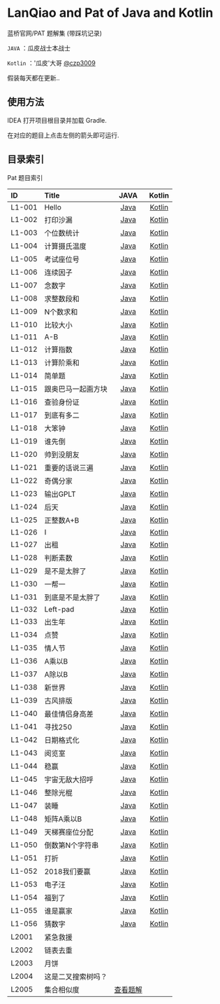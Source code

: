 # LanQiao and Pat of Java and Kotlin

蓝桥官网/PAT 题解集 (带踩坑记录)

`JAVA` ：瓜皮战士本战士

`Kotlin` ：'瓜皮'大哥 [@czp3009](https://github.com/czp3009) 

假装每天都在更新..

## 使用方法  

IDEA 打开项目根目录并加载 Gradle.

在对应的题目上点击左侧的箭头即可运行.
	
## 目录索引

Pat 题目索引

| ID | Title | JAVA | Kotlin |  
| :--- | :---------- | :-------------: | :-------: |   
| L1-001 | Hello | [Java](PAT/src/main/java/com/liaoguoyin/pat/%E5%9B%A2%E4%BD%93%E7%A8%8B%E5%BA%8F%E8%AE%BE%E8%AE%A1%E5%A4%A9%E6%A2%AF%E8%B5%9B/L1001) | [Kotlin](PAT/src/main/kotlin/com/hiczp/pat/gplt/L1-001%20Hello%20World.kt) |
| L1-002 | 打印沙漏 | [Java](PAT/src/main/java/com/liaoguoyin/pat/%E5%9B%A2%E4%BD%93%E7%A8%8B%E5%BA%8F%E8%AE%BE%E8%AE%A1%E5%A4%A9%E6%A2%AF%E8%B5%9B/L1002) | [Kotlin](PAT/src/main/kotlin/com/hiczp/pat/gplt/L1-002%20%E6%89%93%E5%8D%B0%E6%B2%99%E6%BC%8F.kt) |
| L1-003 | 个位数统计 | [Java](PAT/src/main/java/com/liaoguoyin/pat/%E5%9B%A2%E4%BD%93%E7%A8%8B%E5%BA%8F%E8%AE%BE%E8%AE%A1%E5%A4%A9%E6%A2%AF%E8%B5%9B/L1003) | [Kotlin](PAT/src/main/kotlin/com/hiczp/pat/gplt/L1-003%20%E4%B8%AA%E4%BD%8D%E6%95%B0%E7%BB%9F%E8%AE%A1.kt) |
| L1-004 | 计算摄氏温度 | [Java](PAT/src/main/java/com/liaoguoyin/pat/%E5%9B%A2%E4%BD%93%E7%A8%8B%E5%BA%8F%E8%AE%BE%E8%AE%A1%E5%A4%A9%E6%A2%AF%E8%B5%9B/L1004) | [Kotlin](PAT/src/main/kotlin/com/hiczp/pat/gplt/L1-004%20%E8%AE%A1%E7%AE%97%E6%91%84%E6%B0%8F%E6%B8%A9%E5%BA%A6.kt) |
| L1-005 | 考试座位号 | [Java](PAT/src/main/java/com/liaoguoyin/pat/%E5%9B%A2%E4%BD%93%E7%A8%8B%E5%BA%8F%E8%AE%BE%E8%AE%A1%E5%A4%A9%E6%A2%AF%E8%B5%9B/L1005) | [Kotlin](PAT/src/main/kotlin/com/hiczp/pat/gplt/L1-005%20%E8%80%83%E8%AF%95%E5%BA%A7%E4%BD%8D%E5%8F%B7.kt) |
| L1-006 | 连续因子 | [Java](PAT/src/main/java/com/liaoguoyin/pat/%E5%9B%A2%E4%BD%93%E7%A8%8B%E5%BA%8F%E8%AE%BE%E8%AE%A1%E5%A4%A9%E6%A2%AF%E8%B5%9B/L1006) | [Kotlin](PAT/src/main/kotlin/com/hiczp/pat/gplt/L1-006%20%E8%BF%9E%E7%BB%AD%E5%9B%A0%E5%AD%90.kt) |
| L1-007 | 念数字 | [Java](PAT/src/main/java/com/liaoguoyin/pat/%E5%9B%A2%E4%BD%93%E7%A8%8B%E5%BA%8F%E8%AE%BE%E8%AE%A1%E5%A4%A9%E6%A2%AF%E8%B5%9B/L1007) | [Kotlin](PAT/src/main/kotlin/com/hiczp/pat/gplt/L1-007%20%E5%BF%B5%E6%95%B0%E5%AD%97.kt) |
| L1-008 | 求整数段和 | [Java](PAT/src/main/java/com/liaoguoyin/pat/%E5%9B%A2%E4%BD%93%E7%A8%8B%E5%BA%8F%E8%AE%BE%E8%AE%A1%E5%A4%A9%E6%A2%AF%E8%B5%9B/L1008) | [Kotlin](PAT/src/main/kotlin/com/hiczp/pat/gplt/L1-008%20%E6%B1%82%E6%95%B4%E6%95%B0%E6%AE%B5%E5%92%8C.kt) |
| L1-009 | N个数求和 | [Java](PAT/src/main/java/com/liaoguoyin/pat/%E5%9B%A2%E4%BD%93%E7%A8%8B%E5%BA%8F%E8%AE%BE%E8%AE%A1%E5%A4%A9%E6%A2%AF%E8%B5%9B/L1009) | [Kotlin](PAT/src/main/kotlin/com/hiczp/pat/gplt/L1-009%20N%E4%B8%AA%E6%95%B0%E6%B1%82%E5%92%8C.kt) |
| L1-010 | 比较大小 | [Java](PAT/src/main/java/com/liaoguoyin/pat/%E5%9B%A2%E4%BD%93%E7%A8%8B%E5%BA%8F%E8%AE%BE%E8%AE%A1%E5%A4%A9%E6%A2%AF%E8%B5%9B/L1010) | [Kotlin](PAT/src/main/kotlin/com/hiczp/pat/gplt/L1-010%20%E6%AF%94%E8%BE%83%E5%A4%A7%E5%B0%8F.kt) |
| L1-011 | A-B | [Java](PAT/src/main/java/com/liaoguoyin/pat/%E5%9B%A2%E4%BD%93%E7%A8%8B%E5%BA%8F%E8%AE%BE%E8%AE%A1%E5%A4%A9%E6%A2%AF%E8%B5%9B/L1011) | [Kotlin](PAT/src/main/kotlin/com/hiczp/pat/gplt/L1-011%20A-B.kt) |
| L1-012 | 计算指数 | [Java](PAT/src/main/java/com/liaoguoyin/pat/%E5%9B%A2%E4%BD%93%E7%A8%8B%E5%BA%8F%E8%AE%BE%E8%AE%A1%E5%A4%A9%E6%A2%AF%E8%B5%9B/L1012) | [Kotlin](PAT/src/main/kotlin/com/hiczp/pat/gplt/L1-012%20%E8%AE%A1%E7%AE%97%E6%8C%87%E6%95%B0.kt) |
| L1-013 | 计算阶乘和 | [Java](PAT/src/main/java/com/liaoguoyin/pat/%E5%9B%A2%E4%BD%93%E7%A8%8B%E5%BA%8F%E8%AE%BE%E8%AE%A1%E5%A4%A9%E6%A2%AF%E8%B5%9B/L1013) | [Kotlin](PAT/src/main/kotlin/com/hiczp/pat/gplt/L1-013%20%E8%AE%A1%E7%AE%97%E9%98%B6%E4%B9%98%E5%92%8C.kt) |
| L1-014 | 简单题 | [Java](PAT/src/main/java/com/liaoguoyin/pat/%E5%9B%A2%E4%BD%93%E7%A8%8B%E5%BA%8F%E8%AE%BE%E8%AE%A1%E5%A4%A9%E6%A2%AF%E8%B5%9B/L1014) | [Kotlin](PAT/src/main/kotlin/com/hiczp/pat/gplt/L1-014%20%E7%AE%80%E5%8D%95%E9%A2%98.kt) |
| L1-015 | 跟奥巴马一起画方块 | [Java](PAT/src/main/java/com/liaoguoyin/pat/%E5%9B%A2%E4%BD%93%E7%A8%8B%E5%BA%8F%E8%AE%BE%E8%AE%A1%E5%A4%A9%E6%A2%AF%E8%B5%9B/L1015) | [Kotlin](PAT/src/main/kotlin/com/hiczp/pat/gplt/L1-015%20%E8%B7%9F%E5%A5%A5%E5%B7%B4%E9%A9%AC%E4%B8%80%E8%B5%B7%E7%94%BB%E6%96%B9%E5%9D%97.kt) |
| L1-016 | 查验身份证 | [Java](PAT/src/main/java/com/liaoguoyin/pat/%E5%9B%A2%E4%BD%93%E7%A8%8B%E5%BA%8F%E8%AE%BE%E8%AE%A1%E5%A4%A9%E6%A2%AF%E8%B5%9B/L1016) | [Kotlin](PAT/src/main/kotlin/com/hiczp/pat/gplt/L1-016%20%E6%9F%A5%E9%AA%8C%E8%BA%AB%E4%BB%BD%E8%AF%81.kt) |
| L1-017 | 到底有多二 | [Java](PAT/src/main/java/com/liaoguoyin/pat/%E5%9B%A2%E4%BD%93%E7%A8%8B%E5%BA%8F%E8%AE%BE%E8%AE%A1%E5%A4%A9%E6%A2%AF%E8%B5%9B/L1017) | [Kotlin](PAT/src/main/kotlin/com/hiczp/pat/gplt/L1-017%20%E5%88%B0%E5%BA%95%E6%9C%89%E5%A4%9A%E4%BA%8C.kt) |
| L1-018 | 大笨钟 | [Java](PAT/src/main/java/com/liaoguoyin/pat/%E5%9B%A2%E4%BD%93%E7%A8%8B%E5%BA%8F%E8%AE%BE%E8%AE%A1%E5%A4%A9%E6%A2%AF%E8%B5%9B/L1018) | [Kotlin](PAT/src/main/kotlin/com/hiczp/pat/gplt/L1-018%20%E5%A4%A7%E7%AC%A8%E9%92%9F.kt) |
| L1-019 | 谁先倒 | [Java](PAT/src/main/java/com/liaoguoyin/pat/%E5%9B%A2%E4%BD%93%E7%A8%8B%E5%BA%8F%E8%AE%BE%E8%AE%A1%E5%A4%A9%E6%A2%AF%E8%B5%9B/L1019) | [Kotlin](PAT/src/main/kotlin/com/hiczp/pat/gplt/L1-019%20%E8%B0%81%E5%85%88%E5%80%92.kt) |
| L1-020 | 帅到没朋友 | [Java](PAT/src/main/java/com/liaoguoyin/pat/%E5%9B%A2%E4%BD%93%E7%A8%8B%E5%BA%8F%E8%AE%BE%E8%AE%A1%E5%A4%A9%E6%A2%AF%E8%B5%9B/L1020) | [Kotlin](PAT/src/main/kotlin/com/hiczp/pat/gplt/L1-020%20%E5%B8%85%E5%88%B0%E6%B2%A1%E6%9C%8B%E5%8F%8B.kt) |
| L1-021 | 重要的话说三遍 | [Java](PAT/src/main/java/com/liaoguoyin/pat/%E5%9B%A2%E4%BD%93%E7%A8%8B%E5%BA%8F%E8%AE%BE%E8%AE%A1%E5%A4%A9%E6%A2%AF%E8%B5%9B/L1021) | [Kotlin](PAT/src/main/kotlin/com/hiczp/pat/gplt/L1-021%20%E9%87%8D%E8%A6%81%E7%9A%84%E8%AF%9D%E8%AF%B4%E4%B8%89%E9%81%8D.kt) |
| L1-022 | 奇偶分家 | [Java](PAT/src/main/java/com/liaoguoyin/pat/%E5%9B%A2%E4%BD%93%E7%A8%8B%E5%BA%8F%E8%AE%BE%E8%AE%A1%E5%A4%A9%E6%A2%AF%E8%B5%9B/L1022) | [Kotlin](PAT/src/main/kotlin/com/hiczp/pat/gplt/L1-022%20%E5%A5%87%E5%81%B6%E5%88%86%E5%AE%B6.kt) |
| L1-023 | 输出GPLT | [Java](PAT/src/main/java/com/liaoguoyin/pat/%E5%9B%A2%E4%BD%93%E7%A8%8B%E5%BA%8F%E8%AE%BE%E8%AE%A1%E5%A4%A9%E6%A2%AF%E8%B5%9B/L1023) | [Kotlin](PAT/src/main/kotlin/com/hiczp/pat/gplt/L1-023%20%E8%BE%93%E5%87%BAGPLT.kt) |
| L1-024 | 后天 | [Java](PAT/src/main/java/com/liaoguoyin/pat/%E5%9B%A2%E4%BD%93%E7%A8%8B%E5%BA%8F%E8%AE%BE%E8%AE%A1%E5%A4%A9%E6%A2%AF%E8%B5%9B/L1024) | [Kotlin](PAT/src/main/kotlin/com/hiczp/pat/gplt/L1-024%20%E5%90%8E%E5%A4%A9.kt) |
| L1-025 | 正整数A+B | [Java](PAT/src/main/java/com/liaoguoyin/pat/%E5%9B%A2%E4%BD%93%E7%A8%8B%E5%BA%8F%E8%AE%BE%E8%AE%A1%E5%A4%A9%E6%A2%AF%E8%B5%9B/L1025) | [Kotlin](PAT/src/main/kotlin/com/hiczp/pat/gplt/L1-025%20%E6%AD%A3%E6%95%B4%E6%95%B0A%2BB.kt) |
| L1-026 | I | [Java](PAT/src/main/java/com/liaoguoyin/pat/%E5%9B%A2%E4%BD%93%E7%A8%8B%E5%BA%8F%E8%AE%BE%E8%AE%A1%E5%A4%A9%E6%A2%AF%E8%B5%9B/L1026) | [Kotlin](PAT/src/main/kotlin/com/hiczp/pat/gplt/L1-026%20I%20Love%20GPLT.kt) |
| L1-027 | 出租 | [Java](PAT/src/main/java/com/liaoguoyin/pat/%E5%9B%A2%E4%BD%93%E7%A8%8B%E5%BA%8F%E8%AE%BE%E8%AE%A1%E5%A4%A9%E6%A2%AF%E8%B5%9B/L1027) | [Kotlin](PAT/src/main/kotlin/com/hiczp/pat/gplt/L1-027%20%E5%87%BA%E7%A7%9F.kt) |
| L1-028 | 判断素数 | [Java](PAT/src/main/java/com/liaoguoyin/pat/%E5%9B%A2%E4%BD%93%E7%A8%8B%E5%BA%8F%E8%AE%BE%E8%AE%A1%E5%A4%A9%E6%A2%AF%E8%B5%9B/L1028) | [Kotlin](PAT/src/main/kotlin/com/hiczp/pat/gplt/L1-028%20%E5%88%A4%E6%96%AD%E7%B4%A0%E6%95%B0.kt) |
| L1-029 | 是不是太胖了 | [Java](PAT/src/main/java/com/liaoguoyin/pat/%E5%9B%A2%E4%BD%93%E7%A8%8B%E5%BA%8F%E8%AE%BE%E8%AE%A1%E5%A4%A9%E6%A2%AF%E8%B5%9B/L1029) | [Kotlin](PAT/src/main/kotlin/com/hiczp/pat/gplt/L1-029%20%E6%98%AF%E4%B8%8D%E6%98%AF%E5%A4%AA%E8%83%96%E4%BA%86.kt) |
| L1-030 | 一帮一 | [Java](PAT/src/main/java/com/liaoguoyin/pat/%E5%9B%A2%E4%BD%93%E7%A8%8B%E5%BA%8F%E8%AE%BE%E8%AE%A1%E5%A4%A9%E6%A2%AF%E8%B5%9B/L1030) | [Kotlin](PAT/src/main/kotlin/com/hiczp/pat/gplt/L1-030%20%E4%B8%80%E5%B8%AE%E4%B8%80.kt) |
| L1-031 | 到底是不是太胖了 | [Java](PAT/src/main/java/com/liaoguoyin/pat/%E5%9B%A2%E4%BD%93%E7%A8%8B%E5%BA%8F%E8%AE%BE%E8%AE%A1%E5%A4%A9%E6%A2%AF%E8%B5%9B/L1031) | [Kotlin](PAT/src/main/kotlin/com/hiczp/pat/gplt/L1-031%20%E5%88%B0%E5%BA%95%E6%98%AF%E4%B8%8D%E6%98%AF%E5%A4%AA%E8%83%96%E4%BA%86.kt) |
| L1-032 | Left-pad | [Java](PAT/src/main/java/com/liaoguoyin/pat/%E5%9B%A2%E4%BD%93%E7%A8%8B%E5%BA%8F%E8%AE%BE%E8%AE%A1%E5%A4%A9%E6%A2%AF%E8%B5%9B/L1032) | [Kotlin](PAT/src/main/kotlin/com/hiczp/pat/gplt/L1-032%20Left-pad.kt) |
| L1-033 | 出生年 | [Java](PAT/src/main/java/com/liaoguoyin/pat/%E5%9B%A2%E4%BD%93%E7%A8%8B%E5%BA%8F%E8%AE%BE%E8%AE%A1%E5%A4%A9%E6%A2%AF%E8%B5%9B/L1033) | [Kotlin](PAT/src/main/kotlin/com/hiczp/pat/gplt/L1-033%20%E5%87%BA%E7%94%9F%E5%B9%B4.kt) |
| L1-034 | 点赞 | [Java](PAT/src/main/java/com/liaoguoyin/pat/%E5%9B%A2%E4%BD%93%E7%A8%8B%E5%BA%8F%E8%AE%BE%E8%AE%A1%E5%A4%A9%E6%A2%AF%E8%B5%9B/L1034) | [Kotlin](PAT/src/main/kotlin/com/hiczp/pat/gplt/L1-034%20%E7%82%B9%E8%B5%9E.kt) |
| L1-035 | 情人节 | [Java](PAT/src/main/java/com/liaoguoyin/pat/%E5%9B%A2%E4%BD%93%E7%A8%8B%E5%BA%8F%E8%AE%BE%E8%AE%A1%E5%A4%A9%E6%A2%AF%E8%B5%9B/L1035) | [Kotlin](PAT/src/main/kotlin/com/hiczp/pat/gplt/L1-035%20%E6%83%85%E4%BA%BA%E8%8A%82.kt) |
| L1-036 | A乘以B | [Java](PAT/src/main/java/com/liaoguoyin/pat/%E5%9B%A2%E4%BD%93%E7%A8%8B%E5%BA%8F%E8%AE%BE%E8%AE%A1%E5%A4%A9%E6%A2%AF%E8%B5%9B/L1036) | [Kotlin](PAT/src/main/kotlin/com/hiczp/pat/gplt/L1-036%20A%E4%B9%98%E4%BB%A5B.kt) |
| L1-037 | A除以B | [Java](PAT/src/main/java/com/liaoguoyin/pat/%E5%9B%A2%E4%BD%93%E7%A8%8B%E5%BA%8F%E8%AE%BE%E8%AE%A1%E5%A4%A9%E6%A2%AF%E8%B5%9B/L1037) | [Kotlin](PAT/src/main/kotlin/com/hiczp/pat/gplt/L1-037%20A%E9%99%A4%E4%BB%A5B.kt) |
| L1-038 | 新世界 | [Java](PAT/src/main/java/com/liaoguoyin/pat/%E5%9B%A2%E4%BD%93%E7%A8%8B%E5%BA%8F%E8%AE%BE%E8%AE%A1%E5%A4%A9%E6%A2%AF%E8%B5%9B/L1038) | [Kotlin](PAT/src/main/kotlin/com/hiczp/pat/gplt/L1-038%20%E6%96%B0%E4%B8%96%E7%95%8C.kt) |
| L1-039 | 古风排版 | [Java](PAT/src/main/java/com/liaoguoyin/pat/%E5%9B%A2%E4%BD%93%E7%A8%8B%E5%BA%8F%E8%AE%BE%E8%AE%A1%E5%A4%A9%E6%A2%AF%E8%B5%9B/L1039) | [Kotlin](PAT/src/main/kotlin/com/hiczp/pat/gplt/L1-039%20%E5%8F%A4%E9%A3%8E%E6%8E%92%E7%89%88.kt) |
| L1-040 | 最佳情侣身高差 | [Java](PAT/src/main/java/com/liaoguoyin/pat/%E5%9B%A2%E4%BD%93%E7%A8%8B%E5%BA%8F%E8%AE%BE%E8%AE%A1%E5%A4%A9%E6%A2%AF%E8%B5%9B/L1040) | [Kotlin](PAT/src/main/kotlin/com/hiczp/pat/gplt/L1-040%20%E6%9C%80%E4%BD%B3%E6%83%85%E4%BE%A3%E8%BA%AB%E9%AB%98%E5%B7%AE.kt) |
| L1-041 | 寻找250 | [Java](PAT/src/main/java/com/liaoguoyin/pat/%E5%9B%A2%E4%BD%93%E7%A8%8B%E5%BA%8F%E8%AE%BE%E8%AE%A1%E5%A4%A9%E6%A2%AF%E8%B5%9B/L1041) | [Kotlin](PAT/src/main/kotlin/com/hiczp/pat/gplt/L1-041%20%E5%AF%BB%E6%89%BE250.kt) |
| L1-042 | 日期格式化 | [Java](PAT/src/main/java/com/liaoguoyin/pat/%E5%9B%A2%E4%BD%93%E7%A8%8B%E5%BA%8F%E8%AE%BE%E8%AE%A1%E5%A4%A9%E6%A2%AF%E8%B5%9B/L1042) | [Kotlin](PAT/src/main/kotlin/com/hiczp/pat/gplt/L1-042%20%E6%97%A5%E6%9C%9F%E6%A0%BC%E5%BC%8F%E5%8C%96.kt) |
| L1-043 | 阅览室 | [Java](PAT/src/main/java/com/liaoguoyin/pat/%E5%9B%A2%E4%BD%93%E7%A8%8B%E5%BA%8F%E8%AE%BE%E8%AE%A1%E5%A4%A9%E6%A2%AF%E8%B5%9B/L1043) | [Kotlin](PAT/src/main/kotlin/com/hiczp/pat/gplt/L1-043%20%E9%98%85%E8%A7%88%E5%AE%A4.kt) |
| L1-044 | 稳赢 | [Java](PAT/src/main/java/com/liaoguoyin/pat/%E5%9B%A2%E4%BD%93%E7%A8%8B%E5%BA%8F%E8%AE%BE%E8%AE%A1%E5%A4%A9%E6%A2%AF%E8%B5%9B/L1044) | [Kotlin](PAT/src/main/kotlin/com/hiczp/pat/gplt/L1-044%20%E7%A8%B3%E8%B5%A2.kt) |
| L1-045 | 宇宙无敌大招呼 | [Java](PAT/src/main/java/com/liaoguoyin/pat/%E5%9B%A2%E4%BD%93%E7%A8%8B%E5%BA%8F%E8%AE%BE%E8%AE%A1%E5%A4%A9%E6%A2%AF%E8%B5%9B/L1045) | [Kotlin](PAT/src/main/kotlin/com/hiczp/pat/gplt/L1-045%20%E5%AE%87%E5%AE%99%E6%97%A0%E6%95%8C%E5%A4%A7%E6%8B%9B%E5%91%BC.kt) |
| L1-046 | 整除光棍 | [Java](PAT/src/main/java/com/liaoguoyin/pat/%E5%9B%A2%E4%BD%93%E7%A8%8B%E5%BA%8F%E8%AE%BE%E8%AE%A1%E5%A4%A9%E6%A2%AF%E8%B5%9B/L1046) | [Kotlin](PAT/src/main/kotlin/com/hiczp/pat/gplt/L1-046%20%E6%95%B4%E9%99%A4%E5%85%89%E6%A3%8D.kt) |
| L1-047 | 装睡 | [Java](PAT/src/main/java/com/liaoguoyin/pat/%E5%9B%A2%E4%BD%93%E7%A8%8B%E5%BA%8F%E8%AE%BE%E8%AE%A1%E5%A4%A9%E6%A2%AF%E8%B5%9B/L1047) | [Kotlin](PAT/src/main/kotlin/com/hiczp/pat/gplt/L1-047%20%E8%A3%85%E7%9D%A1.kt) |
| L1-048 | 矩阵A乘以B | [Java](PAT/src/main/java/com/liaoguoyin/pat/%E5%9B%A2%E4%BD%93%E7%A8%8B%E5%BA%8F%E8%AE%BE%E8%AE%A1%E5%A4%A9%E6%A2%AF%E8%B5%9B/L1048) | [Kotlin](PAT/src/main/kotlin/com/hiczp/pat/gplt/L1-048%20%E7%9F%A9%E9%98%B5A%E4%B9%98%E4%BB%A5B.kt) |
| L1-049 | 天梯赛座位分配 | [Java](PAT/src/main/java/com/liaoguoyin/pat/%E5%9B%A2%E4%BD%93%E7%A8%8B%E5%BA%8F%E8%AE%BE%E8%AE%A1%E5%A4%A9%E6%A2%AF%E8%B5%9B/L1049) | [Kotlin](PAT/src/main/kotlin/com/hiczp/pat/gplt/L1-049%20%E5%A4%A9%E6%A2%AF%E8%B5%9B%E5%BA%A7%E4%BD%8D%E5%88%86%E9%85%8D.kt) |
| L1-050 | 倒数第N个字符串 | [Java](PAT/src/main/java/com/liaoguoyin/pat/%E5%9B%A2%E4%BD%93%E7%A8%8B%E5%BA%8F%E8%AE%BE%E8%AE%A1%E5%A4%A9%E6%A2%AF%E8%B5%9B/L1050) | [Kotlin](PAT/src/main/kotlin/com/hiczp/pat/gplt/L1-050%20%E5%80%92%E6%95%B0%E7%AC%ACN%E4%B8%AA%E5%AD%97%E7%AC%A6%E4%B8%B2.kt) |
| L1-051 | 打折 | [Java](PAT/src/main/java/com/liaoguoyin/pat/%E5%9B%A2%E4%BD%93%E7%A8%8B%E5%BA%8F%E8%AE%BE%E8%AE%A1%E5%A4%A9%E6%A2%AF%E8%B5%9B/L1051) | [Kotlin](PAT/src/main/kotlin/com/hiczp/pat/gplt/L1-051%20%E6%89%93%E6%8A%98.kt) |
| L1-052 | 2018我们要赢 | [Java](PAT/src/main/java/com/liaoguoyin/pat/%E5%9B%A2%E4%BD%93%E7%A8%8B%E5%BA%8F%E8%AE%BE%E8%AE%A1%E5%A4%A9%E6%A2%AF%E8%B5%9B/L1052) | [Kotlin](PAT/src/main/kotlin/com/hiczp/pat/gplt/L1-052%202018%E6%88%91%E4%BB%AC%E8%A6%81%E8%B5%A2.kt) |
| L1-053 | 电子汪 | [Java](PAT/src/main/java/com/liaoguoyin/pat/%E5%9B%A2%E4%BD%93%E7%A8%8B%E5%BA%8F%E8%AE%BE%E8%AE%A1%E5%A4%A9%E6%A2%AF%E8%B5%9B/L1053) | [Kotlin](PAT/src/main/kotlin/com/hiczp/pat/gplt/L1-053%20%E7%94%B5%E5%AD%90%E6%B1%AA.kt) |
| L1-054 | 福到了 | [Java](PAT/src/main/java/com/liaoguoyin/pat/%E5%9B%A2%E4%BD%93%E7%A8%8B%E5%BA%8F%E8%AE%BE%E8%AE%A1%E5%A4%A9%E6%A2%AF%E8%B5%9B/L1054) | [Kotlin](PAT/src/main/kotlin/com/hiczp/pat/gplt/L1-054%20%E7%A6%8F%E5%88%B0%E4%BA%86.kt) |
| L1-055 | 谁是赢家 | [Java](PAT/src/main/java/com/liaoguoyin/pat/%E5%9B%A2%E4%BD%93%E7%A8%8B%E5%BA%8F%E8%AE%BE%E8%AE%A1%E5%A4%A9%E6%A2%AF%E8%B5%9B/L1055) | [Kotlin](PAT/src/main/kotlin/com/hiczp/pat/gplt/L1-055%20%E8%B0%81%E6%98%AF%E8%B5%A2%E5%AE%B6.kt) |
| L1-056 | 猜数字 | [Java](PAT/src/main/java/com/liaoguoyin/pat/%E5%9B%A2%E4%BD%93%E7%A8%8B%E5%BA%8F%E8%AE%BE%E8%AE%A1%E5%A4%A9%E6%A2%AF%E8%B5%9B/L1056) | [Kotlin](PAT/src/main/kotlin/com/hiczp/pat/gplt/L1-056%20%E7%8C%9C%E6%95%B0%E5%AD%97.kt) |
| L2001 | 紧急救援 | | |
| L2002 | 链表去重  | | |
| L2003 | 月饼 | | |
| L2004 | 这是二叉搜索树吗？ | | |
| L2005 | 集合相似度 |[查看题解](https://github.com/Biubang/Lanqiao/blob/master/PAT/src/main/java/com/liaoguoyin/pat/%E5%9B%A2%E4%BD%93%E7%A8%8B%E5%BA%8F%E8%AE%BE%E8%AE%A1%E5%A4%A9%E6%A2%AF%E8%B5%9B/L2005/com.liaoguoyin.IndexBuild.Indexbuild.java) |   |